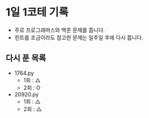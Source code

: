 # 1일 1코테 기록

- 주로 프로그래머스와 백준 문제를 풉니다.
- 힌트를 조금이라도 참고한 문제는 일주일 후에 다시 풉니다.

## 다시 푼 목록

- 1764.py
  - 1회 : △
  - 2회 : O
- 20920.py
  - 1회 : △
  - 2회 : △